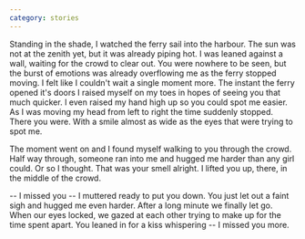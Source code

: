 ```yaml
---
category: stories
---
```

Standing in the shade, I watched the ferry sail into the harbour.
The sun was not at the zenith yet, but it was already piping hot.
I was leaned against a wall, waiting for the crowd to clear out.
You were nowhere to be seen, but the burst of emotions was already overflowing me as the ferry stopped moving.
I felt like I couldn't wait a single moment more.
The instant the ferry opened it's doors I raised myself on my toes in hopes of seeing you that much quicker.
I even raised my hand high up so you could spot me easier.
As I was moving my head from left to right the time suddenly stopped.
There you were.
With a smile almost as wide as the eyes that were trying to spot me.

The moment went on and I found myself walking to you through the crowd.
Half way through, someone ran into me and hugged me harder than any girl could.
Or so I thought.
That was your smell alright.
I lifted you up, there, in the middle of the crowd.

-- I missed you -- I muttered ready to put you down.
You just let out a faint sigh and hugged me even harder.
After a long minute we finally let go.
When our eyes locked, we gazed at each other trying to make up for the time spent apart.
You leaned in for a kiss whispering -- I missed you more.
